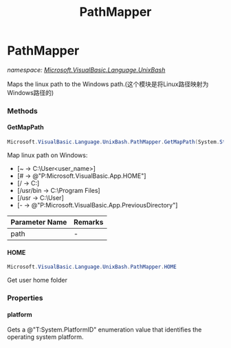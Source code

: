 ﻿---
title: PathMapper
---

# PathMapper
_namespace: [Microsoft.VisualBasic.Language.UnixBash](N-Microsoft.VisualBasic.Language.UnixBash.html)_

Maps the linux path to the Windows path.(这个模块是将Linux路径映射为Windows路径的)

### Methods

#### GetMapPath
```csharp
Microsoft.VisualBasic.Language.UnixBash.PathMapper.GetMapPath(System.String)
```
Map linux path on Windows:
 
 + [~ -> C:\User\<user_name>]
 + [# -> @"P:Microsoft.VisualBasic.App.HOME"]
 + [/ -> C:\]
 + [/usr/bin -> C:\Program Files\]
 + [/usr -> C:\User\]
 + [- -> @"P:Microsoft.VisualBasic.App.PreviousDirectory"]

|Parameter Name|Remarks|
|--------------|-------|
|path|-|


#### HOME
```csharp
Microsoft.VisualBasic.Language.UnixBash.PathMapper.HOME
```
Get user home folder



### Properties

#### platform
Gets a @"T:System.PlatformID" enumeration value that identifies the operating system
 platform.


